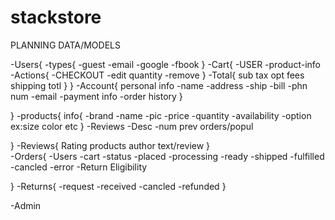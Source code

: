 # stackstore
PLANNING
DATA/MODELS

-Users{
	-types{
		-guest
		-email
		-google
		-fbook
	}
	-Cart{
		-USER
		-product-info
		-Actions{
			-CHECKOUT
			-edit quantity
			-remove
		}
		-Total{
			sub
			tax
			opt fees
			shipping
			totl
		}
	}
	-Account{
		personal info
			-name
			-address
				-ship
				-bill
			-phn num
			-email
			-payment info
		-order history
	}

}
-products{
	info{
		-brand
		-name
		-pic
		-price
		-quantity
		-availability
		-option ex:size color etc
	}
	-Reviews
	-Desc
	-num prev orders/popul

	
}
-Reviews{
	Rating
	products
	author
	text/review
}	
-Orders{
	-Users
		-cart
	-status
		-placed
		-processing
		-ready
		-shipped
		-fulfilled
		-cancled
		-error
	-Return Eligibility

}
-Returns{
	-request
	-received
	-cancled
	-refunded
}


-Admin
